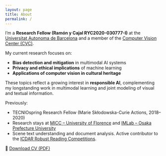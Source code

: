 ```yaml
---
layout: page
title: About
permalink: /
---
```


I’m a **Research Fellow (Ramón y Cajal RYC2020-030777-I)** at the [Universitat Autonoma de Barcelona](https://www.uab.cat/) and a member of the [Computer Vision Center (CVC)](https://www.cvc.uab.es/).

My current research focuses on:

- **Bias detection and mitigation** in multimodal AI systems
- **Privacy and ethical implications** of machine learning
- **Applications of computer vision in cultural heritage**

These topics reflect a growing interest in **responsible AI**, complementing my longstanding work in multimodal learning and joint modeling of visual and textual information.

Previously:
- TECNIOspring Research Fellow (Marie Skłodowska-Curie Actions, 2018–2020)
- Research stays at [MICC – University of Florence](https://www.micc.unifi.it/) and [IMLab – Osaka Prefecture University](http://imlab.jp/index-e.html)
- Scene text understanding and document analysis. Active contributor to the [ICDAR Robust Reading Competitions](http://rrc.cvc.uab.es/).  

📄 [Download CV (PDF)](/files/LluisGomezBigorda_CV2023.pdf)
